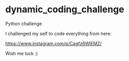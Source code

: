 # dynamic_coding_challenge
Python challenge


I challenged my self to code everything from here:

https://www.instagram.com/p/Cagfz6WlEMZ/

Wish me luck :)
